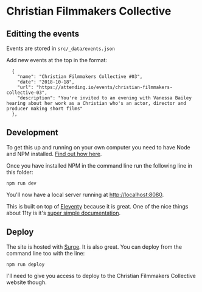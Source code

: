 # Christian Filmmakers Collective

## Editting the events

Events are stored in `src/_data/events.json`

Add new events at the top in the format:

```
  {
    "name": "Christian Filmmakers Collective #03",
    "date": "2018-10-18",
    "url": "https://attending.io/events/christian-filmmakers-collective-03",
    "description": "You're invited to an evening with Vanessa Bailey hearing about her work as a Christian who's an actor, director and producer making short films"
  },
```

## Development

To get this up and running on your own computer you need to have Node and NPM installed. [Find out how here](https://www.npmjs.com/get-npm).

Once you have installed NPM in the command line run the following line in this folder:

`npm run dev`

You'll now have a local server running at [http://localhost:8080](http://localhost:8080).

This is built on top of [Eleventy](https://www.11ty.io) because it is great. One of the nice things about 11ty is it's [super simple documentation](https://www.11ty.io/docs/).

## Deploy

The site is hosted with [Surge](https://surge.sh/). It is also great. You can deploy from the command line too with the line:

`npm run deploy`

I'll need to give you access to deploy to the Christian Filmmakers Collective website though.
